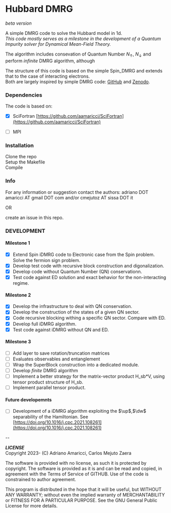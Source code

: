 # Hubbard DMRG

*beta version*

A simple DMRG code to solve the Hubbard model in 1d.  
*This code mostly serves as a milestone in the development of a Quantum Impurity solver for Dynamical Mean-Field Theory.*

The algorithm includes consevation of Quantum Number $N_\uparrow$, $N_\downarrow$ and perform *infinite* DMRG algorithm, although   
 

The structure of this code is based on the simple Spin_DMRG and extends that to the case of interacting electrons.   
Both are largely inspired by simple DMRG code: [GitHub](https://github.com/simple-dmrg/simple-dmrg) and [Zenodo](https://zenodo.org/record/1068359).

### Dependencies

The code is based on:  

- [X] SciFortran [https://github.com/aamaricci/SciFortran](https://github.com/aamaricci/SciFortran)  

* [ ] MPI 

  
### Installation

Clone the repo  
Setup the Makefile  
Compile


### Info
For any information or suggestion contact the authors: adriano DOT amaricci AT gmail DOT com
and/or
cmejutoz AT sissa DOT it 

OR 

create an issue in this repo.


### DEVELOPMENT

#### Milestone 1
- [x] Extend Spin iDMRG code to Electronic case from the Spin problem. Solve the fermion sign problem.
- [x] Develop test code with recursive block construction and digonalization.
- [x] Develop code without Quantum Number (QN) conservationn. 
- [x] Test code against ED solution and exact behavior for the non-interacting regime.

#### Milestone 2
- [x] Develop the infrastructure to deal with QN conservation. 
- [x] Develop the construction of the states of a given QN sector. 
- [x] Code recursive blocking withing a specific QN sector. Compare with ED. 
- [x] Develop full iDMRG algorithm.
- [x] Test code against iDMRG without QN and ED.

#### Milestone 3
- [ ] Add layer to save rotation/truncation matrices
- [ ] Evaluates observables and entanglement
- [ ] Wrap the SuperBlock construction into a dedicated module. 
- [ ] Develop *finite* DMRG algorithm
- [ ] Implement a better strategy for the matrix-vector product H_sb*V, using tensor product structure of  H_sb. 
- [ ] Implement parallel tensor product. 

#### Future developemnts
- [ ] Development of a iDMRG algorithm exploiting the $\up$,$\dw$ separability of the Hamiltonian. See [https://doi.org/10.1016/j.cpc.2021.108261](https://doi.org/10.1016/j.cpc.2021.108261)


--

***LICENSE***  
Copyright 2023- (C) Adriano Amaricci, Carlos Mejuto Zaera

The software is provided with no license, as such it is protected by copyright.
The software is provided as it is and can be read and copied, in agreement with 
the Terms of Service of GITHUB. Use of the code is constrained to author agreement.   

This program is distributed in the hope that it will be useful,
but WITHOUT ANY WARRANTY; without even the implied warranty of
MERCHANTABILITY or FITNESS FOR A PARTICULAR PURPOSE.  See the
GNU General Public License for more details.


